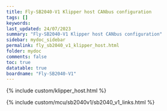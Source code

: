 ```yaml
---
title: Fly-SB2040-V1 Klipper host CANbus configuration
tags: []
keywords: 
last_updated: 24/07/2023
summary: "Fly-SB2040-V1 Klipper host CANbus configuration"
sidebar: mydoc_sidebar
permalink: fly_sb2040_v1_klipper_host.html
folder: mydoc
comments: false
toc: true
datatable: true
boardname: "Fly-SB2040-V1" 
---
```

{% include custom/klipper_host.html %}

{% include custom/mcu/sb2040v1/sb2040_v1_links.html %}
